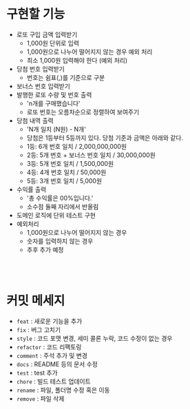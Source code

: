 # 구현할 기능

- 로또 구입 금액 입력받기
  - 1,000원 단위로 입력
  - 1,000원으로 나누어 떨어지지 않는 경우 예외 처리
  - 최소 1,000원 입력해야 한다 (예외 처리)
- 당첨 번호 입력받기
  - 번호는 쉼표(,)를 기준으로 구분
- 보너스 번호 입력받기
- 발행한 로또 수량 및 번호 출력
  - 'n개를 구매했습니다'
  - 로또 번호는 오름차순으로 정렬하여 보여주기
- 당첨 내역 출력
  - 'N개 일치 (N원) - N개'
  - 당첨은 1등부터 5등까지 있다. 당첨 기준과 금액은 아래와 같다.
  - 1등: 6개 번호 일치 / 2,000,000,000원
  - 2등: 5개 번호 + 보너스 번호 일치 / 30,000,000원
  - 3등: 5개 번호 일치 / 1,500,000원
  - 4등: 4개 번호 일치 / 50,000원
  - 5등: 3개 번호 일치 / 5,000원
- 수익률 출력
  - '총 수익률은 00%입니다.'
  - 소수점 둘째 자리에서 반올림
- 도메인 로직에 단위 테스트 구현
- 예외처리
  - 1,000원으로 나누어 떨어지지 않는 경우
  - 숫자를 입력하지 않는 경우
  - 추후 추가 예정

<br/>
<br/>

# 커밋 메세지

- `feat` : 새로운 기능을 추가
- `fix` : 버그 고치기
- `style` : 코드 포맷 변경, 세미 콜론 누락, 코드 수정이 없는 경우
- `refactor` : 코드 리팩토링
- `comment` : 주석 추가 및 변경
- `docs` : README 등의 문서 수정
- `test` : test 추가
- `chore` : 빌드 테스트 업데이트
- `rename` : 파일, 폴더명 수정 혹은 이동
- `remove` : 파일 삭제

